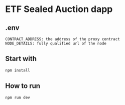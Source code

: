 # ETF Sealed Auction dapp

## .env
```
CONTRACT_ADDRESS: the address of the proxy contract
NODE_DETAILS: fully qualified url of the node
```
## Start with
```bash
npm install
```
## How to run
```bash
npm run dev
```